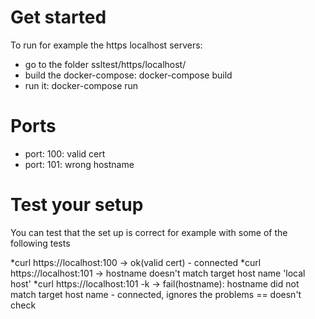 # Get started
To run for example the https localhost servers:
  * go to the folder ssltest/https/localhost/
  * build the docker-compose: docker-compose build
  * run it: docker-compose run

# Ports
  * port: 100: valid cert
  * port: 101: wrong hostname

# Test your setup

You can test that the set up is correct for example with some of the following tests

  *curl https://localhost:100     -> ok(valid cert) - connected
  *curl https://localhost:101     -> hostname doesn't match target host name 'local host' 
  *curl https://localhost:101 -k  -> fail(hostname): hostname did not match target host name - connected, ignores the problems == doesn't check
